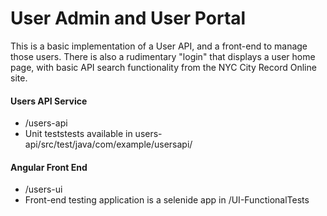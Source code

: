 # User Admin and User Portal

This is a basic implementation of a User API, and a front-end to manage those users. There is also a rudimentary "login" that displays a user home page, with basic API search functionality from the NYC City Record Online site. 

#### Users API Service
* /users-api
* Unit teststests available in users-api/src/test/java/com/example/usersapi/

#### Angular Front End
* /users-ui
* Front-end testing application is a selenide app in /UI-FunctionalTests